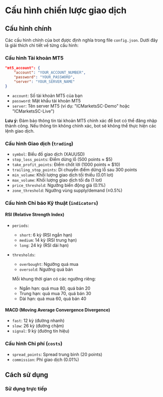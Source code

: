 # Cấu hình chiến lược giao dịch

## Cấu hình chính

Các cấu hình chính của bot được định nghĩa trong file `config.json`. Dưới đây là giải thích chi tiết về từng cấu hình:

### Cấu hình Tài khoản MT5

```json
"mt5_account": {
    "account": "YOUR_ACCOUNT_NUMBER",
    "password": "YOUR_PASSWORD",
    "server": "YOUR_SERVER_NAME"
}
```

- `account`: Số tài khoản MT5 của bạn
- `password`: Mật khẩu tài khoản MT5
- `server`: Tên server MT5 (ví dụ: "ICMarketsSC-Demo" hoặc "ICMarketsSC-Live")

**Lưu ý:** Đảm bảo thông tin tài khoản MT5 chính xác để bot có thể đăng nhập thành công. Nếu thông tin không chính xác, bot sẽ không thể thực hiện các lệnh giao dịch.

### Cấu hình Giao dịch (`trading`)

- `symbol`: Biểu đồ giao dịch (XAUUSD)
- `stop_loss_points`: Điểm dừng lỗ (500 points ≈ $5)
- `take_profit_points`: Điểm chốt lời (1000 points ≈ $10)
- `trailing_stop_points`: Di chuyển điểm dừng lỗ sau 300 points
- `min_volume`: Khối lượng giao dịch tối thiểu (0.01 lot)
- `max_volume`: Khối lượng giao dịch tối đa (1 lot)
- `price_threshold`: Ngưỡng biến động giá (0.1%)
- `zone_threshold`: Ngưỡng vùng supply/demand (±0.5%)

### Cấu hình Chỉ báo Kỹ thuật (`indicators`)

#### RSI (Relative Strength Index)
- `periods`:
  - `short`: 6 kỳ (RSI ngắn hạn)
  - `medium`: 14 kỳ (RSI trung hạn)
  - `long`: 24 kỳ (RSI dài hạn)

- `thresholds`:
  - `overbought`: Ngưỡng quá mua
  - `oversold`: Ngưỡng quá bán

  Mỗi khung thời gian có các ngưỡng riêng:
  - Ngắn hạn: quá mua 80, quá bán 20
  - Trung hạn: quá mua 70, quá bán 30
  - Dài hạn: quá mua 60, quá bán 40

#### MACD (Moving Average Convergence Divergence)
- `fast`: 12 kỳ (đường nhanh)
- `slow`: 26 kỳ (đường chậm)
- `signal`: 9 kỳ (đường tín hiệu)

### Cấu hình Chi phí (`costs`)
- `spread_points`: Spread trung bình (20 points)
- `commission`: Phí giao dịch (0.01%)

## Cách sử dụng

### Sử dụng trực tiếp

